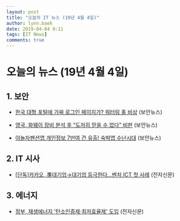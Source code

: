 ```yaml
---
layout: post
title: "오늘의 IT 뉴스 (19년 4월 4일)"
author: lynn.baek
date: 2019-04-04 9:11
tags: [IT News]
comments: true
---
```



# 오늘의 뉴스 (19년 4월 4일)



## 1. 보안

* [한국 대형 포털에 가짜 로그인 페이지가? 워터링 홀 비상](https://www.boannews.com/media/view.asp?idx=78256) (보안뉴스)

* [영국, 화웨이 장비 분석 후 “도저히 믿을 수 없다” 비판](https://www.boannews.com/media/view.asp?idx=78285) (보안뉴스)

* [야놀자펜션앱 개인정보 7만여 건 유출! 숙박앱 수난시대](https://www.boannews.com/media/view.asp?idx=78254) (보안뉴스)



## 2. IT 시사

* [[단독]카카오, 準대기업→대기업 등극한다…벤처 ICT 첫 사례](http://www.etnews.com/20190404000337?mc=em_002_00001) (전자신문)



## 3. 에너지

* [정부, 재생에너지 '탄소인증제·최저효율제' 도입](http://www.etnews.com/20190404000212?mc=em_006_00002) (전자신문)

